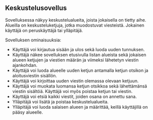 ## Keskustelusovellus

Sovelluksessa näkyy keskustelualueita, joista jokaisella on tietty aihe. Alueilla on keskusteluketjuja, jotka muodostuvat viesteistä. Jokainen käyttäjä on peruskäyttäjä tai ylläpitäjä.

Sovelluksen ominaisuuksia:

<ul>
    <li>Käyttäjä voi kirjautua sisään ja ulos sekä luoda uuden tunnuksen.</li>
    <li>Käyttäjä näkee sovelluksen etusivulla listan alueista sekä jokaisen alueen ketjujen ja viestien määrän ja viimeksi lähetetyn viestin ajankohdan.</li>
    <li>Käyttäjä voi luoda alueelle uuden ketjun antamalla ketjun otsikon ja aloitusviestin sisällön.</li>
    <li>Käyttäjä voi kirjoittaa uuden viestin olemassa olevaan ketjuun.</li>
    <li>Käyttäjä voi muokata luomansa ketjun otsikkoa sekä lähettämänsä viestin sisältöä. Käyttäjä voi myös poistaa ketjun tai viestin.</li>
    <li>Käyttäjä voi etsiä kaikki viestit, joiden osana on annettu sana.</li>
    <li>Ylläpitäjä voi lisätä ja poistaa keskustelualueita.</li>
    <li>Ylläpitäjä voi luoda salaisen alueen ja määrittää, keillä käyttäjillä on pääsy alueelle.</li>
</ul>
